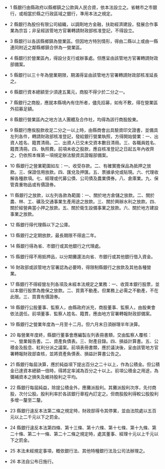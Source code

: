 * 1 縣銀行由縣政府以縣鄉鎮之公款與人民合資，依本法設立之。省轄市之市銀行，或相當於縣之行政區域之銀行，準用本法之規定。

* 2 縣銀行為股份有限公司組織，以調劑地方金融，扶助經濟建設，發展合作事業為宗旨；非呈經該管地方官署轉請財政部核准登記，不得設立。

* 3 縣銀行以各該縣鄉鎮為營業區。但因地方特別情形，得由二縣以上或由一縣連同附近之鄰縣鄉鎮合併為一營業區。

* 4 縣銀行於營業區內，得設分支行或辦事處。但應呈由該管地方官署轉請財政部備案。

* 5 縣銀行以三十年為營業期限，期滿得呈由該管地方官署轉請財政部核准延長之。

* 6 縣銀行資本總額至少須達五萬元，商股不得少於二分之一。

* 7 縣銀行之商股，應就本縣境內有住所者，儘先招募，如有不敷，得在營業區外招募足額。

* 8 縣銀行營業區內之地方法人團體及合作社，均得為該行商股股東。

* 9 縣銀行應俟股款收足二分之一以上時，由縣商會出具驗資印文證書，並備具左列各件，轉請財政部核准登記，發給銀行營業執照，方得開始營業：一、出資人姓名、籍貫清冊。二、出資人已交未交資本數目清冊。三、各職員姓名、籍貫清冊。四、執照費。前項未收之股款，應自核准登記之日起五年內收齊之，仍依照本條第一項規定辦法驗資具證報部備案。

* 10 縣銀行之營業範圍如左：一、收受存款。二、有確實擔保品為抵押之放款。三、保證信用放款。四、匯兌及押匯。五、票據承兌或貼現。六、代理收解各種款項。七、經理或代募公債、公司債及農業債券。八、倉庫業。九、保管貴重物品或有價證券。

* 11 縣銀行之放款，以左列各款為範圍：一、關於地方倉儲之放款。二、關於農、林、工、礦及交通事業生產用途之放款。三、關於興辦水利之放款。四、關於經營典當小押之放款。五、關於衛生設備事業之放款。六、關於地方建設事業之放款。

* 12 縣銀行得代理縣以下之公庫。

* 13 縣銀行之定期放款，最長期限不得逾二年。

* 14 縣銀行得為省、市銀行或其他銀行之代理處。

* 15 縣銀行得不用抵押品，以分期攤還法向省、市銀行或其他銀行借入資金。

* 16 財政部或該管地方官署認為必要時，得限制縣銀行之放款及其他各種營業。

* 17 縣銀行不得經營左列各項及未經本法規定之業務：一、收買本銀行股票，並以本銀行股票為擔保之放款。二、買賣不動產。但業務上必需之不動產，不在此限。三、買賣有價證券。

* 18 縣銀行公股董事、監察人，由縣政府派充，商股董事、監察人，由股東會依法選任。前項董事、監察人姓名、籍貫，應由地方官署轉報財政部備案。

* 19 縣銀行之營業年度為一月至十二月。但六月末日須辦理半年決算。

* 20 每營業年度終，縣銀行董事會應編製左列表冊書類，交由監察人覆核：一、營業報告書。二、資產負債表。三、財產目錄。四、損益計算書。五、公積金及股息、紅利分派之議案。前項表冊書類，應於議決後，呈由該管地方官署轉報財政部查核，並將資產負債表、損益計算書公告之。

* 21 縣銀行每屆決算，應於純益項下提出百分之二十以上，作為公積金。但公積金已達資本總額一倍時，得將定率減為百分之十以上。前項公積金之用途，為彌補資本之損失及維持股利之平均。

* 22 縣銀行每屆純益，除提公積金外，應攤派股利。其攤派股利次序，先付商股，次付公股。股利利率於各該銀行章程內訂定之。但商股股利得較公股股利多增一釐至二釐。

* 23 縣銀行違反本法第二條之規定時，財政部得令其停業，並由法院處以五百元以上二千元以下之罰金。

* 24 縣銀行違反本法第四條、第十三條、第十六條、第十七條、第十九條、第二十條、第二十一條、第二十二條之規定時，處其董事、經理十元以上千元以下之罰金。

* 25 本法未經規定事項，概依銀行法、其他特種銀行法及公司法辦理之。

* 26 本法自公布日施行。

